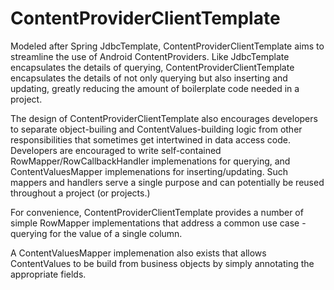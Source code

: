 ContentProviderClientTemplate
=============================

Modeled after Spring JdbcTemplate, ContentProviderClientTemplate aims to streamline the use of Android ContentProviders.  Like JdbcTemplate encapsulates the details of querying, ContentProviderClientTemplate encapsulates the details of not only querying but also inserting and updating, greatly reducing the amount of boilerplate code needed in a project.

The design of ContentProviderClientTemplate also encourages developers to separate object-builing and ContentValues-building logic from other responsibilities that sometimes get intertwined in data access code.  Developers are encouraged to write self-contained RowMapper/RowCallbackHandler implemenations for querying, and ContentValuesMapper implemenations for inserting/updating.  Such mappers and handlers serve a single purpose and can potentially be reused throughout a project (or projects.)

For convenience, ContentProviderClientTemplate provides a number of simple RowMapper implementations that address a common use case - querying for the value of a single column.

A ContentValuesMapper implemenation also exists that allows ContentValues to be build from business objects by simply annotating the appropriate fields.

